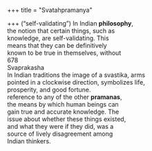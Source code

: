 +++
title = "Svatahpramanya"

+++
(“self-validating”) In Indian **philosophy**,  
the notion that certain things, such as  
knowledge, are self-validating. This  
means that they can be definitively  
known to be true in themselves, without  
678  
Svaprakasha  
In Indian traditions the image of a svastika, arms  
pointed in a clockwise direction, symbolizes life,  
prosperity, and good fortune.  
reference to any of the other **pramanas**,  
the means by which human beings can  
gain true and accurate knowledge. The  
issue about whether these things existed,  
and what they were if they did, was a  
source of lively disagreement among  
Indian thinkers.